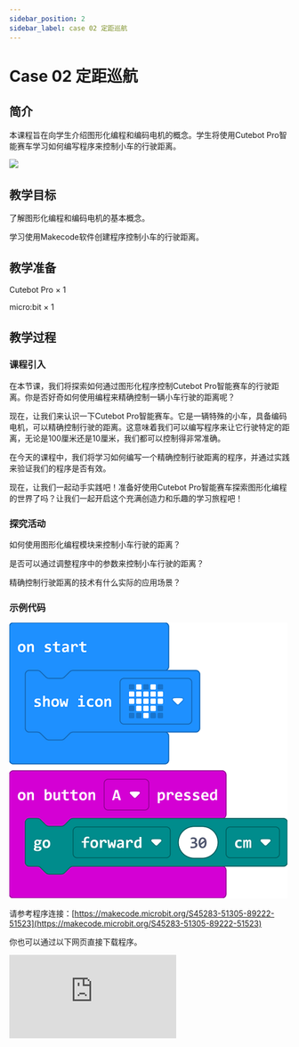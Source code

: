 ```yaml
---
sidebar_position: 2
sidebar_label: case 02 定距巡航
---
```


# Case 02 定距巡航

## 简介

本课程旨在向学生介绍图形化编程和编码电机的概念。学生将使用Cutebot Pro智能赛车学习如何编写程序来控制小车的行驶距离。

![](./images/cutebot-pro-case-02-01.png)

## 教学目标

了解图形化编程和编码电机的基本概念。

学习使用Makecode软件创建程序控制小车的行驶距离。


## 教学准备

Cutebot Pro × 1

micro:bit × 1

## 教学过程

### 课程引入

在本节课，我们将探索如何通过图形化程序控制Cutebot Pro智能赛车的行驶距离。你是否好奇如何使用编程来精确控制一辆小车行驶的距离呢？

现在，让我们来认识一下Cutebot Pro智能赛车。它是一辆特殊的小车，具备编码电机，可以精确控制行驶的距离。这意味着我们可以编写程序来让它行驶特定的距离，无论是100厘米还是10厘米，我们都可以控制得非常准确。

在今天的课程中，我们将学习如何编写一个精确控制行驶距离的程序，并通过实践来验证我们的程序是否有效。

现在，让我们一起动手实践吧！准备好使用Cutebot Pro智能赛车探索图形化编程的世界了吗？让我们一起开启这个充满创造力和乐趣的学习旅程吧！

### 探究活动

如何使用图形化编程模块来控制小车行驶的距离？

是否可以通过调整程序中的参数来控制小车行驶的距离？

精确控制行驶距离的技术有什么实际的应用场景？

### 示例代码


![](./images/cutebot-pro-case-02-02.png)


请参考程序连接：[https://makecode.microbit.org/S45283-51305-89222-51523](https://makecode.microbit.org/S45283-51305-89222-51523)

你也可以通过以下网页直接下载程序。

<div
    style={{
        position: 'relative',
        paddingBottom: '60%',
        overflow: 'hidden',
    }}
>
    <iframe
        src="https://makecode.microbit.org/S45283-51305-89222-51523"
        frameborder="0"
        sandbox="allow-popups allow-forms allow-scripts allow-same-origin"
        style={{
            position: 'absolute',
            width: '100%',
            height: '100%',
        }}
    />
</div>

### 团队合作与展示

学生分成小组，共同完成小车的制作和程序编写。

鼓励学生之间相互合作、交流和分享经验。

每个小组有机会向其他小组展示他们制作的智能赛车。

### 总结与反思

回顾课程内容，提醒学生掌握了哪些知识和技能。

引导学生讨论他们在制作过程中遇到的问题和困难，以及如何解决这些问题。

引导学生思考小车精确行驶的更多应用。

